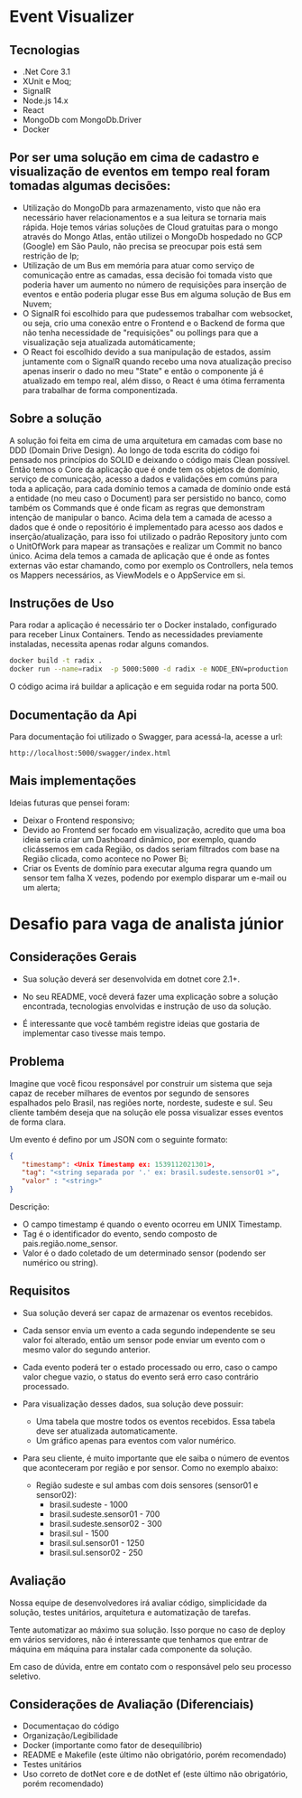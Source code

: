 # Event Visualizer

## Tecnologias
* .Net Core 3.1
* XUnit e Moq;
* SignalR
* Node.js 14.x
* React
* MongoDb com MongoDb.Driver
* Docker

## Por ser uma solução em cima de cadastro e visualização de eventos em tempo real foram tomadas algumas decisões:
* Utilização do MongoDb para armazenamento, visto que não era necessário haver relacionamentos e a sua leitura se tornaria mais rápida. Hoje temos várias soluções de Cloud gratuitas para o mongo através do Mongo Atlas, então utilizei o MongoDb hospedado no GCP (Google) em São Paulo, não precisa se preocupar pois está sem restrição de Ip;
* Utilização de um Bus em memória para atuar como serviço de comunicação entre as camadas, essa decisão foi tomada visto que poderia haver um aumento no número de requisições para inserção de eventos e então poderia plugar esse Bus em alguma solução de Bus em Nuvem;
* O SignalR foi escolhido para que pudessemos trabalhar com websocket, ou seja, crio uma conexão entre o Frontend e o Backend de forma que não tenha necessidade de "requisições" ou pollings para que a visualização seja atualizada automáticamente;
* O React foi escolhido devido a sua manipulação de estados, assim juntamente com o SignalR quando recebo uma nova atualização preciso apenas inserir o dado no meu "State" e então o componente já é atualizado em tempo real, além disso, o React é uma ótima ferramenta para trabalhar de forma componentizada.

## Sobre a solução
A solução foi feita em cima de uma arquitetura em camadas com base no DDD (Domain Drive Design). Ao longo de toda escrita do código foi pensado nos princípios do SOLID e deixando o código mais Clean possível. Então temos o Core da aplicação que é onde tem os objetos de domínio, serviço de comunicação, acesso a dados e validações em comúns para toda a aplicação, para cada domínio temos a camada de domínio onde está a entidade (no meu caso o Document) para ser persistido no banco, como também os Commands que é onde ficam as regras que demonstram intenção de manipular o banco. Acima dela tem a camada de acesso a dados que é onde o repositório é implementado para acesso aos dados e inserção/atualização, para isso foi utilizado o padrão Repository junto com o UnitOfWork para mapear as transações e realizar um Commit no banco único. Acima dela temos a camada de aplicação que é onde as fontes externas vão estar chamando, como por exemplo os Controllers, nela temos os Mappers necessários, as ViewModels e o AppService em si.

## Instruções de Uso
Para rodar a aplicação é necessário ter o Docker instalado, configurado para receber Linux Containers. Tendo as necessidades previamente instaladas, necessita apenas rodar alguns comandos.

```bash
docker build -t radix .
docker run --name=radix  -p 5000:5000 -d radix -e NODE_ENV=production
```

O código acima irá buildar a aplicação e em seguida rodar na porta 500.

## Documentação da Api
Para documentação foi utilizado o Swagger, para acessá-la, acesse a url:
```
http://localhost:5000/swagger/index.html
```

## Mais implementações
Ideias futuras que pensei foram:
* Deixar o Frontend responsivo;
* Devido ao Frontend ser focado em visualização, acredito que uma boa ideia seria criar um Dashboard dinâmico, por exemplo, quando clicássemos em cada Região, os dados seriam filtrados com base na Região clicada, como acontece no Power Bi;
* Criar os Events de domínio para executar alguma regra quando um sensor tem falha X vezes, podendo por exemplo disparar um e-mail ou um alerta;

# Desafio para vaga de analista júnior

## Considerações Gerais

* Sua solução deverá ser desenvolvida em dotnet core 2.1+.

* No seu README, você deverá fazer uma explicação sobre a solução encontrada, tecnologias envolvidas e instrução de uso da solução. 

* É interessante que você também registre ideias que gostaria de implementar caso tivesse mais tempo.

## Problema

Imagine que você ficou responsável por construir um sistema que seja capaz de receber milhares de eventos por segundo de sensores espalhados pelo Brasil, nas regiões norte, nordeste, sudeste e sul. Seu cliente também deseja que na solução ele possa visualizar esses eventos de forma clara.

Um evento é defino por um JSON com o seguinte formato:

```json
{
   "timestamp": <Unix Timestamp ex: 1539112021301>,
   "tag": "<string separada por '.' ex: brasil.sudeste.sensor01 >",
   "valor" : "<string>"
}
```

Descrição:
 * O campo timestamp é quando o evento ocorreu em UNIX Timestamp.
 * Tag é o identificador do evento, sendo composto de pais.região.nome_sensor.
 * Valor é o dado coletado de um determinado sensor (podendo ser numérico ou string).

## Requisitos

* Sua solução deverá ser capaz de armazenar os eventos recebidos.

* Cada sensor envia um evento a cada segundo independente se seu valor foi alterado, então um sensor pode enviar um evento com o mesmo valor do segundo anterior.

* Cada evento poderá ter o estado processado ou erro, caso o campo valor chegue vazio, o status do evento será erro caso contrário processado.

* Para visualização desses dados, sua solução deve possuir:
    * Uma tabela que mostre todos os eventos recebidos. Essa tabela deve ser atualizada automaticamente.
    * Um gráfico apenas para eventos com valor numérico.

* Para seu cliente, é muito importante que ele saiba o número de eventos que aconteceram por região e por sensor. Como no exemplo abaixo:
    * Região sudeste e sul ambas com dois sensores (sensor01 e sensor02):
        * brasil.sudeste - 1000
        * brasil.sudeste.sensor01 - 700
        * brasil.sudeste.sensor02 - 300
        * brasil.sul - 1500
        * brasil.sul.sensor01 - 1250
        * brasil.sul.sensor02 - 250

## Avaliação

Nossa equipe de desenvolvedores irá avaliar código, simplicidade da solução, testes unitários, arquitetura e automatização de tarefas.

Tente automatizar ao máximo sua solução. Isso porque no caso de deploy em vários servidores, não é interessante que tenhamos que entrar de máquina em máquina para instalar cada componente da solução.

Em caso de dúvida, entre em contato com o responsável pelo seu processo seletivo.

## Considerações de Avaliação (Diferenciais)

* Documentaçao do código
* Organização/Legibilidade
* Docker (importante como fator de desequilíbrio)
* README e Makefile (este último não obrigatório, porém recomendado)
* Testes unitários
* Uso correto de dotNet core e de dotNet ef (este último não obrigatório, porém recomendado)
